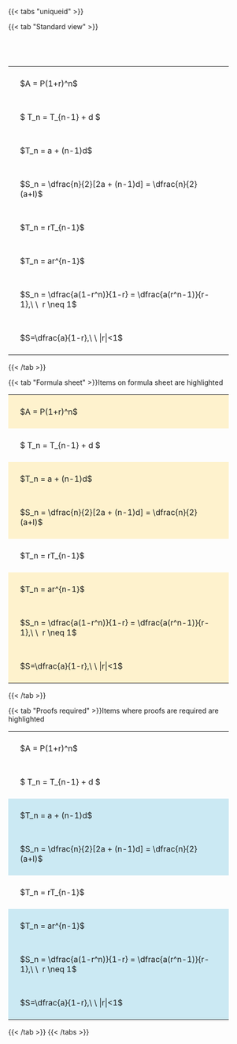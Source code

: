 ---
---

{{< tabs "uniqueid" >}}

{{< tab "Standard view" >}}

#  
<br>
<style type="text/css">
#T_8d1ae th.col_heading {
  text-align: left;
  font-size: 1em;
}
#T_8d1ae td {
  text-align: left;
  font-size: 1em;
  padding: 1.5em;
}
#T_8d1ae_row0_col0, #T_8d1ae_row1_col0, #T_8d1ae_row2_col0, #T_8d1ae_row3_col0, #T_8d1ae_row4_col0, #T_8d1ae_row5_col0, #T_8d1ae_row6_col0, #T_8d1ae_row7_col0 {
  width: 400px;
  white-space: pre-wrap;
}
</style>
<table id="T_8d1ae">
  <thead>
  </thead>
  <tbody>
    <tr>
      <td id="T_8d1ae_row0_col0" class="data row0 col0" >$A = P(1+r)^n$</td>
    </tr>
    <tr>
      <td id="T_8d1ae_row1_col0" class="data row1 col0" >$ T_n = T_{n-1} + d $</td>
    </tr>
    <tr>
      <td id="T_8d1ae_row2_col0" class="data row2 col0" >$T_n = a + (n-1)d$</td>
    </tr>
    <tr>
      <td id="T_8d1ae_row3_col0" class="data row3 col0" >$S_n = \dfrac{n}{2}[2a + (n-1)d] = \dfrac{n}{2}(a+l)$</td>
    </tr>
    <tr>
      <td id="T_8d1ae_row4_col0" class="data row4 col0" >$T_n = rT_{n-1}$</td>
    </tr>
    <tr>
      <td id="T_8d1ae_row5_col0" class="data row5 col0" >$T_n = ar^{n-1}$</td>
    </tr>
    <tr>
      <td id="T_8d1ae_row6_col0" class="data row6 col0" >$S_n = \dfrac{a(1-r^n)}{1-r} = \dfrac{a(r^n-1)}{r-1},\ \  r \neq 1$</td>
    </tr>
    <tr>
      <td id="T_8d1ae_row7_col0" class="data row7 col0" >$S=\dfrac{a}{1-r},\ \ |r|<1$</td>
    </tr>
  </tbody>
</table>
{{< /tab >}}

{{< tab "Formula sheet" >}}Items on formula sheet are highlighted
<br>
<style type="text/css">
#T_12e5d th.col_heading {
  text-align: left;
  font-size: 1em;
}
#T_12e5d td {
  text-align: left;
  font-size: 1em;
  padding: 1.5em;
}
#T_12e5d_row0_col0, #T_12e5d_row2_col0, #T_12e5d_row3_col0, #T_12e5d_row5_col0, #T_12e5d_row6_col0, #T_12e5d_row7_col0 {
  width: 400px;
  background-color: rgba(255,194,10, 0.2);
  white-space: pre-wrap;
}
#T_12e5d_row1_col0, #T_12e5d_row4_col0 {
  width: 400px;
  white-space: pre-wrap;
}
</style>
<table id="T_12e5d">
  <thead>
  </thead>
  <tbody>
    <tr>
      <td id="T_12e5d_row0_col0" class="data row0 col0" >$A = P(1+r)^n$</td>
    </tr>
    <tr>
      <td id="T_12e5d_row1_col0" class="data row1 col0" >$ T_n = T_{n-1} + d $</td>
    </tr>
    <tr>
      <td id="T_12e5d_row2_col0" class="data row2 col0" >$T_n = a + (n-1)d$</td>
    </tr>
    <tr>
      <td id="T_12e5d_row3_col0" class="data row3 col0" >$S_n = \dfrac{n}{2}[2a + (n-1)d] = \dfrac{n}{2}(a+l)$</td>
    </tr>
    <tr>
      <td id="T_12e5d_row4_col0" class="data row4 col0" >$T_n = rT_{n-1}$</td>
    </tr>
    <tr>
      <td id="T_12e5d_row5_col0" class="data row5 col0" >$T_n = ar^{n-1}$</td>
    </tr>
    <tr>
      <td id="T_12e5d_row6_col0" class="data row6 col0" >$S_n = \dfrac{a(1-r^n)}{1-r} = \dfrac{a(r^n-1)}{r-1},\ \  r \neq 1$</td>
    </tr>
    <tr>
      <td id="T_12e5d_row7_col0" class="data row7 col0" >$S=\dfrac{a}{1-r},\ \ |r|<1$</td>
    </tr>
  </tbody>
</table>
{{< /tab >}}

{{< tab "Proofs required" >}}Items where proofs are required are highlighted
<br>
<style type="text/css">
#T_f5714 th.col_heading {
  text-align: left;
  font-size: 1em;
}
#T_f5714 td {
  text-align: left;
  font-size: 1em;
  padding: 1.5em;
}
#T_f5714_row0_col0, #T_f5714_row1_col0, #T_f5714_row4_col0 {
  width: 400px;
  white-space: pre-wrap;
}
#T_f5714_row2_col0, #T_f5714_row3_col0, #T_f5714_row5_col0, #T_f5714_row6_col0, #T_f5714_row7_col0 {
  width: 400px;
  background-color: rgba(0,150,200, 0.2);
  white-space: pre-wrap;
}
</style>
<table id="T_f5714">
  <thead>
  </thead>
  <tbody>
    <tr>
      <td id="T_f5714_row0_col0" class="data row0 col0" >$A = P(1+r)^n$</td>
    </tr>
    <tr>
      <td id="T_f5714_row1_col0" class="data row1 col0" >$ T_n = T_{n-1} + d $</td>
    </tr>
    <tr>
      <td id="T_f5714_row2_col0" class="data row2 col0" >$T_n = a + (n-1)d$</td>
    </tr>
    <tr>
      <td id="T_f5714_row3_col0" class="data row3 col0" >$S_n = \dfrac{n}{2}[2a + (n-1)d] = \dfrac{n}{2}(a+l)$</td>
    </tr>
    <tr>
      <td id="T_f5714_row4_col0" class="data row4 col0" >$T_n = rT_{n-1}$</td>
    </tr>
    <tr>
      <td id="T_f5714_row5_col0" class="data row5 col0" >$T_n = ar^{n-1}$</td>
    </tr>
    <tr>
      <td id="T_f5714_row6_col0" class="data row6 col0" >$S_n = \dfrac{a(1-r^n)}{1-r} = \dfrac{a(r^n-1)}{r-1},\ \  r \neq 1$</td>
    </tr>
    <tr>
      <td id="T_f5714_row7_col0" class="data row7 col0" >$S=\dfrac{a}{1-r},\ \ |r|<1$</td>
    </tr>
  </tbody>
</table>
{{< /tab >}}
{{< /tabs >}}